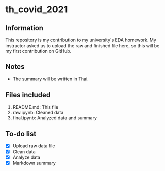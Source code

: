 # th_covid_2021
## Information
This repository is my contribution to my university's EDA homework.
My instructor asked us to upload the raw and finished file here, so this will be my first contribution on GitHub.

## Notes
- The summary will be written in Thai.

## Files included
1. README.md: This file
2. raw.ipynb: Cleaned data
3. final.ipynb: Analyzed data and summary

## To-do list
- [x] Upload raw data file
- [x] Clean data
- [x] Analyze data
- [x] Markdown summary
